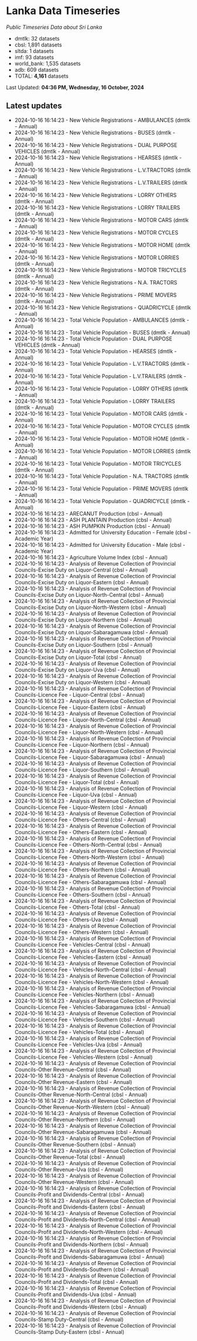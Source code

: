# Lanka Data Timeseries
*Public Timeseries Data about Sri Lanka*

* dmtlk: 32 datasets
* cbsl: 1,891 datasets
* sltda: 1 datasets
* imf: 93 datasets
* world_bank: 1,535 datasets
* adb: 609 datasets
* TOTAL: **4,161** datasets

Last Updated: **04:36 PM, Wednesday, 16 October, 2024**

## Latest updates

* 2024-10-16 16:14:23 - New Vehicle Registrations - AMBULANCES (dmtlk - Annual)
* 2024-10-16 16:14:23 - New Vehicle Registrations - BUSES (dmtlk - Annual)
* 2024-10-16 16:14:23 - New Vehicle Registrations - DUAL PURPOSE VEHICLES (dmtlk - Annual)
* 2024-10-16 16:14:23 - New Vehicle Registrations - HEARSES (dmtlk - Annual)
* 2024-10-16 16:14:23 - New Vehicle Registrations - L.V.TRACTORS (dmtlk - Annual)
* 2024-10-16 16:14:23 - New Vehicle Registrations - L.V.TRAILERS (dmtlk - Annual)
* 2024-10-16 16:14:23 - New Vehicle Registrations - LORRY OTHERS (dmtlk - Annual)
* 2024-10-16 16:14:23 - New Vehicle Registrations - LORRY TRAILERS (dmtlk - Annual)
* 2024-10-16 16:14:23 - New Vehicle Registrations - MOTOR CARS (dmtlk - Annual)
* 2024-10-16 16:14:23 - New Vehicle Registrations - MOTOR CYCLES (dmtlk - Annual)
* 2024-10-16 16:14:23 - New Vehicle Registrations - MOTOR HOME (dmtlk - Annual)
* 2024-10-16 16:14:23 - New Vehicle Registrations - MOTOR LORRIES (dmtlk - Annual)
* 2024-10-16 16:14:23 - New Vehicle Registrations - MOTOR TRICYCLES (dmtlk - Annual)
* 2024-10-16 16:14:23 - New Vehicle Registrations - N.A. TRACTORS (dmtlk - Annual)
* 2024-10-16 16:14:23 - New Vehicle Registrations - PRIME MOVERS (dmtlk - Annual)
* 2024-10-16 16:14:23 - New Vehicle Registrations - QUADRICYCLE (dmtlk - Annual)
* 2024-10-16 16:14:23 - Total Vehicle Population - AMBULANCES (dmtlk - Annual)
* 2024-10-16 16:14:23 - Total Vehicle Population - BUSES (dmtlk - Annual)
* 2024-10-16 16:14:23 - Total Vehicle Population - DUAL PURPOSE VEHICLES (dmtlk - Annual)
* 2024-10-16 16:14:23 - Total Vehicle Population - HEARSES (dmtlk - Annual)
* 2024-10-16 16:14:23 - Total Vehicle Population - L.V.TRACTORS (dmtlk - Annual)
* 2024-10-16 16:14:23 - Total Vehicle Population - L.V.TRAILERS (dmtlk - Annual)
* 2024-10-16 16:14:23 - Total Vehicle Population - LORRY OTHERS (dmtlk - Annual)
* 2024-10-16 16:14:23 - Total Vehicle Population - LORRY TRAILERS (dmtlk - Annual)
* 2024-10-16 16:14:23 - Total Vehicle Population - MOTOR CARS (dmtlk - Annual)
* 2024-10-16 16:14:23 - Total Vehicle Population - MOTOR CYCLES (dmtlk - Annual)
* 2024-10-16 16:14:23 - Total Vehicle Population - MOTOR HOME (dmtlk - Annual)
* 2024-10-16 16:14:23 - Total Vehicle Population - MOTOR LORRIES (dmtlk - Annual)
* 2024-10-16 16:14:23 - Total Vehicle Population - MOTOR TRICYCLES (dmtlk - Annual)
* 2024-10-16 16:14:23 - Total Vehicle Population - N.A. TRACTORS (dmtlk - Annual)
* 2024-10-16 16:14:23 - Total Vehicle Population - PRIME MOVERS (dmtlk - Annual)
* 2024-10-16 16:14:23 - Total Vehicle Population - QUADRICYCLE (dmtlk - Annual)
* 2024-10-16 16:14:23 - ARECANUT Production (cbsl - Annual)
* 2024-10-16 16:14:23 - ASH PLANTAIN Production (cbsl - Annual)
* 2024-10-16 16:14:23 - ASH PUMPKIN Production (cbsl - Annual)
* 2024-10-16 16:14:23 - Admitted for University Education - Female (cbsl - Academic Year)
* 2024-10-16 16:14:23 - Admitted for University Education - Male (cbsl - Academic Year)
* 2024-10-16 16:14:23 - Agriculture Volume Index (cbsl - Annual)
* 2024-10-16 16:14:23 - Analysis of Revenue Collection of Provincial Councils-Excise Duty on Liquor-Central (cbsl - Annual)
* 2024-10-16 16:14:23 - Analysis of Revenue Collection of Provincial Councils-Excise Duty on Liquor-Eastern (cbsl - Annual)
* 2024-10-16 16:14:23 - Analysis of Revenue Collection of Provincial Councils-Excise Duty on Liquor-North-Central (cbsl - Annual)
* 2024-10-16 16:14:23 - Analysis of Revenue Collection of Provincial Councils-Excise Duty on Liquor-North-Western (cbsl - Annual)
* 2024-10-16 16:14:23 - Analysis of Revenue Collection of Provincial Councils-Excise Duty on Liquor-Northern (cbsl - Annual)
* 2024-10-16 16:14:23 - Analysis of Revenue Collection of Provincial Councils-Excise Duty on Liquor-Sabaragamuwa (cbsl - Annual)
* 2024-10-16 16:14:23 - Analysis of Revenue Collection of Provincial Councils-Excise Duty on Liquor-Southern (cbsl - Annual)
* 2024-10-16 16:14:23 - Analysis of Revenue Collection of Provincial Councils-Excise Duty on Liquor-Total (cbsl - Annual)
* 2024-10-16 16:14:23 - Analysis of Revenue Collection of Provincial Councils-Excise Duty on Liquor-Uva (cbsl - Annual)
* 2024-10-16 16:14:23 - Analysis of Revenue Collection of Provincial Councils-Excise Duty on Liquor-Western (cbsl - Annual)
* 2024-10-16 16:14:23 - Analysis of Revenue Collection of Provincial Councils-Licence Fee - Liquor-Central (cbsl - Annual)
* 2024-10-16 16:14:23 - Analysis of Revenue Collection of Provincial Councils-Licence Fee - Liquor-Eastern (cbsl - Annual)
* 2024-10-16 16:14:23 - Analysis of Revenue Collection of Provincial Councils-Licence Fee - Liquor-North-Central (cbsl - Annual)
* 2024-10-16 16:14:23 - Analysis of Revenue Collection of Provincial Councils-Licence Fee - Liquor-North-Western (cbsl - Annual)
* 2024-10-16 16:14:23 - Analysis of Revenue Collection of Provincial Councils-Licence Fee - Liquor-Northern (cbsl - Annual)
* 2024-10-16 16:14:23 - Analysis of Revenue Collection of Provincial Councils-Licence Fee - Liquor-Sabaragamuwa (cbsl - Annual)
* 2024-10-16 16:14:23 - Analysis of Revenue Collection of Provincial Councils-Licence Fee - Liquor-Southern (cbsl - Annual)
* 2024-10-16 16:14:23 - Analysis of Revenue Collection of Provincial Councils-Licence Fee - Liquor-Total (cbsl - Annual)
* 2024-10-16 16:14:23 - Analysis of Revenue Collection of Provincial Councils-Licence Fee - Liquor-Uva (cbsl - Annual)
* 2024-10-16 16:14:23 - Analysis of Revenue Collection of Provincial Councils-Licence Fee - Liquor-Western (cbsl - Annual)
* 2024-10-16 16:14:23 - Analysis of Revenue Collection of Provincial Councils-Licence Fee - Others-Central (cbsl - Annual)
* 2024-10-16 16:14:23 - Analysis of Revenue Collection of Provincial Councils-Licence Fee - Others-Eastern (cbsl - Annual)
* 2024-10-16 16:14:23 - Analysis of Revenue Collection of Provincial Councils-Licence Fee - Others-North-Central (cbsl - Annual)
* 2024-10-16 16:14:23 - Analysis of Revenue Collection of Provincial Councils-Licence Fee - Others-North-Western (cbsl - Annual)
* 2024-10-16 16:14:23 - Analysis of Revenue Collection of Provincial Councils-Licence Fee - Others-Northern (cbsl - Annual)
* 2024-10-16 16:14:23 - Analysis of Revenue Collection of Provincial Councils-Licence Fee - Others-Sabaragamuwa (cbsl - Annual)
* 2024-10-16 16:14:23 - Analysis of Revenue Collection of Provincial Councils-Licence Fee - Others-Southern (cbsl - Annual)
* 2024-10-16 16:14:23 - Analysis of Revenue Collection of Provincial Councils-Licence Fee - Others-Total (cbsl - Annual)
* 2024-10-16 16:14:23 - Analysis of Revenue Collection of Provincial Councils-Licence Fee - Others-Uva (cbsl - Annual)
* 2024-10-16 16:14:23 - Analysis of Revenue Collection of Provincial Councils-Licence Fee - Others-Western (cbsl - Annual)
* 2024-10-16 16:14:23 - Analysis of Revenue Collection of Provincial Councils-Licence Fee - Vehicles-Central (cbsl - Annual)
* 2024-10-16 16:14:23 - Analysis of Revenue Collection of Provincial Councils-Licence Fee - Vehicles-Eastern (cbsl - Annual)
* 2024-10-16 16:14:23 - Analysis of Revenue Collection of Provincial Councils-Licence Fee - Vehicles-North-Central (cbsl - Annual)
* 2024-10-16 16:14:23 - Analysis of Revenue Collection of Provincial Councils-Licence Fee - Vehicles-North-Western (cbsl - Annual)
* 2024-10-16 16:14:23 - Analysis of Revenue Collection of Provincial Councils-Licence Fee - Vehicles-Northern (cbsl - Annual)
* 2024-10-16 16:14:23 - Analysis of Revenue Collection of Provincial Councils-Licence Fee - Vehicles-Sabaragamuwa (cbsl - Annual)
* 2024-10-16 16:14:23 - Analysis of Revenue Collection of Provincial Councils-Licence Fee - Vehicles-Southern (cbsl - Annual)
* 2024-10-16 16:14:23 - Analysis of Revenue Collection of Provincial Councils-Licence Fee - Vehicles-Total (cbsl - Annual)
* 2024-10-16 16:14:23 - Analysis of Revenue Collection of Provincial Councils-Licence Fee - Vehicles-Uva (cbsl - Annual)
* 2024-10-16 16:14:23 - Analysis of Revenue Collection of Provincial Councils-Licence Fee - Vehicles-Western (cbsl - Annual)
* 2024-10-16 16:14:23 - Analysis of Revenue Collection of Provincial Councils-Other Revenue-Central (cbsl - Annual)
* 2024-10-16 16:14:23 - Analysis of Revenue Collection of Provincial Councils-Other Revenue-Eastern (cbsl - Annual)
* 2024-10-16 16:14:23 - Analysis of Revenue Collection of Provincial Councils-Other Revenue-North-Central (cbsl - Annual)
* 2024-10-16 16:14:23 - Analysis of Revenue Collection of Provincial Councils-Other Revenue-North-Western (cbsl - Annual)
* 2024-10-16 16:14:23 - Analysis of Revenue Collection of Provincial Councils-Other Revenue-Northern (cbsl - Annual)
* 2024-10-16 16:14:23 - Analysis of Revenue Collection of Provincial Councils-Other Revenue-Sabaragamuwa (cbsl - Annual)
* 2024-10-16 16:14:23 - Analysis of Revenue Collection of Provincial Councils-Other Revenue-Southern (cbsl - Annual)
* 2024-10-16 16:14:23 - Analysis of Revenue Collection of Provincial Councils-Other Revenue-Total (cbsl - Annual)
* 2024-10-16 16:14:23 - Analysis of Revenue Collection of Provincial Councils-Other Revenue-Uva (cbsl - Annual)
* 2024-10-16 16:14:23 - Analysis of Revenue Collection of Provincial Councils-Other Revenue-Western (cbsl - Annual)
* 2024-10-16 16:14:23 - Analysis of Revenue Collection of Provincial Councils-Profit and Dividends-Central (cbsl - Annual)
* 2024-10-16 16:14:23 - Analysis of Revenue Collection of Provincial Councils-Profit and Dividends-Eastern (cbsl - Annual)
* 2024-10-16 16:14:23 - Analysis of Revenue Collection of Provincial Councils-Profit and Dividends-North-Central (cbsl - Annual)
* 2024-10-16 16:14:23 - Analysis of Revenue Collection of Provincial Councils-Profit and Dividends-North-Western (cbsl - Annual)
* 2024-10-16 16:14:23 - Analysis of Revenue Collection of Provincial Councils-Profit and Dividends-Northern (cbsl - Annual)
* 2024-10-16 16:14:23 - Analysis of Revenue Collection of Provincial Councils-Profit and Dividends-Sabaragamuwa (cbsl - Annual)
* 2024-10-16 16:14:23 - Analysis of Revenue Collection of Provincial Councils-Profit and Dividends-Southern (cbsl - Annual)
* 2024-10-16 16:14:23 - Analysis of Revenue Collection of Provincial Councils-Profit and Dividends-Total (cbsl - Annual)
* 2024-10-16 16:14:23 - Analysis of Revenue Collection of Provincial Councils-Profit and Dividends-Uva (cbsl - Annual)
* 2024-10-16 16:14:23 - Analysis of Revenue Collection of Provincial Councils-Profit and Dividends-Western (cbsl - Annual)
* 2024-10-16 16:14:23 - Analysis of Revenue Collection of Provincial Councils-Stamp Duty-Central (cbsl - Annual)
* 2024-10-16 16:14:23 - Analysis of Revenue Collection of Provincial Councils-Stamp Duty-Eastern (cbsl - Annual)